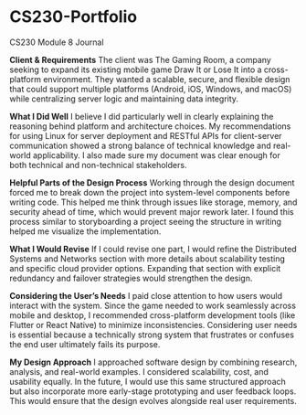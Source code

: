 # CS230-Portfolio
CS230 Module 8 Journal

**Client & Requirements**
The client was The Gaming Room, a company seeking to expand its existing mobile game Draw It or Lose It into a cross-platform environment. They wanted a scalable, secure, and flexible design that could support multiple platforms (Android, iOS, Windows, and macOS) while centralizing server logic and maintaining data integrity.

**What I Did Well**
I believe I did particularly well in clearly explaining the reasoning behind platform and architecture choices. My recommendations for using Linux for server deployment and RESTful APIs for client-server communication showed a strong balance of technical knowledge and real-world applicability. I also made sure my document was clear enough for both technical and non-technical stakeholders.

**Helpful Parts of the Design Process**
Working through the design document forced me to break down the project into system-level components before writing code. This helped me think through issues like storage, memory, and security ahead of time, which would prevent major rework later. I found this process similar to storyboarding a project seeing the structure in writing helped me visualize the implementation.

**What I Would Revise**
If I could revise one part, I would refine the Distributed Systems and Networks section with more details about scalability testing and specific cloud provider options. Expanding that section with explicit redundancy and failover strategies would strengthen the design.

**Considering the User’s Needs**
I paid close attention to how users would interact with the system. Since the game needed to work seamlessly across mobile and desktop, I recommended cross-platform development tools (like Flutter or React Native) to minimize inconsistencies. Considering user needs is essential because a technically strong system that frustrates or confuses the end user ultimately fails its purpose.

**My Design Approach**
I approached software design by combining research, analysis, and real-world examples. I considered scalability, cost, and usability equally. In the future, I would use this same structured approach but also incorporate more early-stage prototyping and user feedback loops. This would ensure that the design evolves alongside real user requirements.


